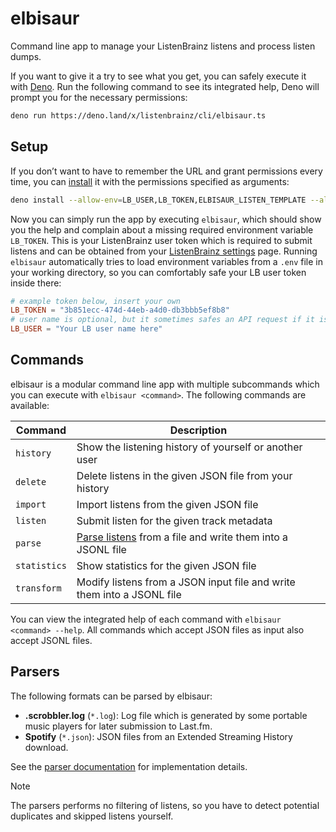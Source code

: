 # elbisaur

Command line app to manage your ListenBrainz listens and process listen dumps.

If you want to give it a try to see what you get, you can safely execute it with [Deno].
Run the following command to see its integrated help, Deno will prompt you for the necessary permissions:

```sh
deno run https://deno.land/x/listenbrainz/cli/elbisaur.ts
```

## Setup

If you don’t want to have to remember the URL and grant permissions every time, you can [install] it with the permissions specified as arguments:

```sh
deno install --allow-env=LB_USER,LB_TOKEN,ELBISAUR_LISTEN_TEMPLATE --allow-net=api.listenbrainz.org --allow-read --allow-write https://deno.land/x/listenbrainz/cli/elbisaur.ts
```

Now you can simply run the app by executing `elbisaur`, which should show you the help and complain about a missing required environment variable `LB_TOKEN`.
This is your ListenBrainz user token which is required to submit listens and can be obtained from your [ListenBrainz settings] page.
Running `elbisaur` automatically tries to load environment variables from a `.env` file in your working directory, so you can comfortably safe your LB user token inside there:

```conf
# example token below, insert your own
LB_TOKEN = "3b851ecc-474d-44eb-a4d0-db3bbb5ef8b8"
# user name is optional, but it sometimes safes an API request if it is specified
LB_USER = "Your LB user name here"
```

## Commands

elbisaur is a modular command line app with multiple subcommands which you can execute with `elbisaur <command>`.
The following commands are available:

| Command      | Description                                                            |
| ------------ | ---------------------------------------------------------------------- |
| `history`    | Show the listening history of yourself or another user                 |
| `delete`     | Delete listens in the given JSON file from your history                |
| `import`     | Import listens from the given JSON file                                |
| `listen`     | Submit listen for the given track metadata                             |
| `parse`      | [Parse listens](#parsers) from a file and write them into a JSONL file |
| `statistics` | Show statistics for the given JSON file                                |
| `transform`  | Modify listens from a JSON input file and write them into a JSONL file |

You can view the integrated help of each command with `elbisaur <command> --help`.
All commands which accept JSON files as input also accept JSONL files.

## Parsers

The following formats can be parsed by elbisaur:

- **.scrobbler.log** (`*.log`): Log file which is generated by some portable music players for later submission to Last.fm.
- **Spotify** (`*.json`): JSON files from an Extended Streaming History download.

See the [parser documentation](../README.md#parsers) for implementation details.

> [!NOTE]
> The parsers performs no filtering of listens, so you have to detect potential duplicates and skipped listens yourself.

[Deno]: https://deno.com/
[install]: https://docs.deno.com/runtime/manual/tools/script_installer
[ListenBrainz settings]: https://listenbrainz.org/settings/
